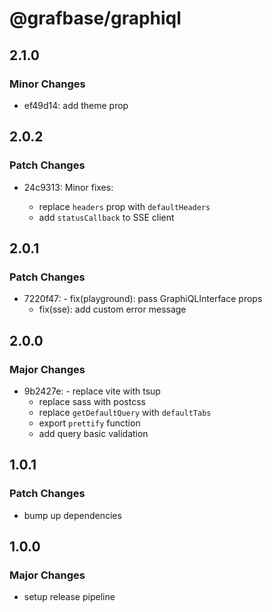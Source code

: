 # @grafbase/graphiql

## 2.1.0

### Minor Changes

- ef49d14: add theme prop

## 2.0.2

### Patch Changes

- 24c9313: Minor fixes:

  - replace `headers` prop with `defaultHeaders`
  - add `statusCallback` to SSE client

## 2.0.1

### Patch Changes

- 7220f47: - fix(playground): pass GraphiQLInterface props
  - fix(sse): add custom error message

## 2.0.0

### Major Changes

- 9b2427e: - replace vite with tsup
  - replace sass with postcss
  - replace `getDefaultQuery` with `defaultTabs`
  - export `prettify` function
  - add query basic validation

## 1.0.1

### Patch Changes

- bump up dependencies

## 1.0.0

### Major Changes

- setup release pipeline
